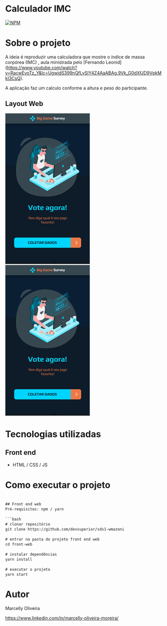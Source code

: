 # Calculador IMC
[![NPM](https://img.shields.io/npm/l/react)](https://github.com/cellyyoliveira/playerSpotify/blob/main/LICENSE) 

# Sobre o projeto

A ideia é reproduzir uma calculadora que mostre o índice de massa corpórea (IMC) , aula ministrada pelo [Fernando Leonid] (https://www.youtube.com/watch?v=RacwEvoTz_Y&lc=UgwidS399nQfLySIY4Z4AaABAg.9Vk_G0dXfJD9VpkMkI3CsQ).

A aplicação faz um calculo conforme a altura e peso do participante.

## Layout Web
![Web 1](https://github.com/acenelio/assets/raw/main/sds1/mobile1.png)
![Web 2](https://github.com/acenelio/assets/raw/main/sds1/mobile1.png)


# Tecnologias utilizadas
## Front end
- HTML / CSS / JS

# Como executar o projeto

```

## Front end web
Pré-requisitos: npm / yarn

```bash
# clonar repositório
git clone https://github.com/devsuperior/sds1-wmazoni

# entrar na pasta do projeto front end web
cd front-web

# instalar dependências
yarn install

# executar o projeto
yarn start
```

# Autor
Marcelly Oliveira 

https://www.linkedin.com/in/marcelly-oliveira-moreira/